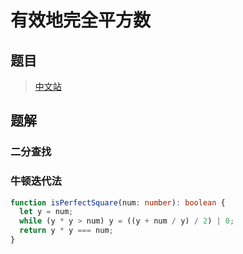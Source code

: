 # 有效地完全平方数

## 题目

> [中文站](https://leetcode.cn/problems/valid-perfect-square/)

## 题解

### 二分查找

### 牛顿迭代法

```typescript
function isPerfectSquare(num: number): boolean {
  let y = num;
  while (y * y > num) y = ((y + num / y) / 2) | 0;
  return y * y === num;
}
```
